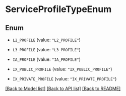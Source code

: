 # ServiceProfileTypeEnum

## Enum


* `L2_PROFILE` (value: `"L2_PROFILE"`)

* `L3_PROFILE` (value: `"L3_PROFILE"`)

* `IA_PROFILE` (value: `"IA_PROFILE"`)

* `IX_PUBLIC_PROFILE` (value: `"IX_PUBLIC_PROFILE"`)

* `IX_PRIVATE_PROFILE` (value: `"IX_PRIVATE_PROFILE"`)


[[Back to Model list]](../README.md#documentation-for-models) [[Back to API list]](../README.md#documentation-for-api-endpoints) [[Back to README]](../README.md)


